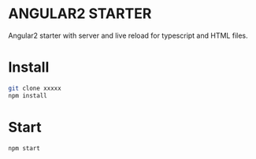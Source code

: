 # ANGULAR2 STARTER

Angular2 starter with server and live reload for typescript and HTML files.

# Install
```bash
git clone xxxxx
npm install
```

# Start
```bash
npm start
```